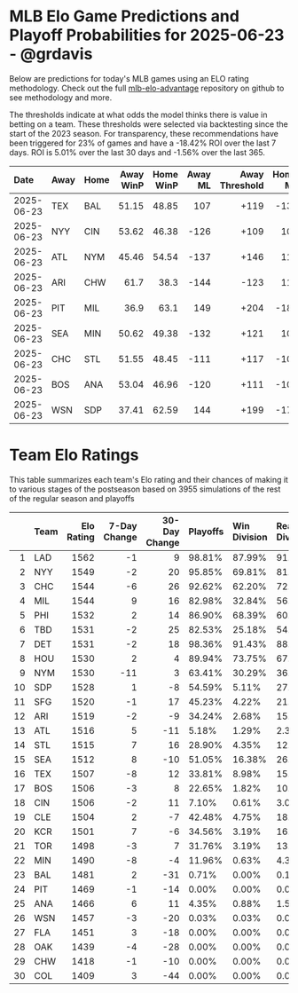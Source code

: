 # MLB Elo Game Predictions and Playoff Probabilities for 2025-06-23 - @grdavis
Below are predictions for today's MLB games using an ELO rating methodology. Check out the full [mlb-elo-advantage](https://github.com/grdavis/mlb-elo-advantage) repository on github to see methodology and more.

The thresholds indicate at what odds the model thinks there is value in betting on a team. These thresholds were selected via backtesting since the start of the 2023 season. For transparency, these recommendations have been triggered for 23% of games and have a -18.42% ROI over the last 7 days. ROI is 5.01% over the last 30 days and -1.56% over the last 365.

| Date       | Away   | Home   |   Away WinP |   Home WinP |   Away ML |   Away Threshold |   Home ML |   Home Threshold |
|:-----------|:-------|:-------|------------:|------------:|----------:|-----------------:|----------:|-----------------:|
| 2025-06-23 | TEX    | BAL    |       51.15 |       48.85 |       107 |             +119 |      -131 |             +129 |
| 2025-06-23 | NYY    | CIN    |       53.62 |       46.38 |      -126 |             +109 |       104 |             +141 |
| 2025-06-23 | ATL    | NYM    |       45.46 |       54.54 |      -137 |             +146 |       113 |             +105 |
| 2025-06-23 | ARI    | CHW    |       61.7  |       38.3  |      -144 |             -123 |       118 |             +192 |
| 2025-06-23 | PIT    | MIL    |       36.9  |       63.1  |       149 |             +204 |      -183 |             -129 |
| 2025-06-23 | SEA    | MIN    |       50.62 |       49.38 |      -132 |             +121 |       108 |             +127 |
| 2025-06-23 | CHC    | STL    |       51.55 |       48.45 |      -111 |             +117 |      -109 |             +131 |
| 2025-06-23 | BOS    | ANA    |       53.04 |       46.96 |      -120 |             +111 |      -102 |             +139 |
| 2025-06-23 | WSN    | SDP    |       37.41 |       62.59 |       144 |             +199 |      -176 |             -127 |

# Team Elo Ratings
This table summarizes each team's Elo rating and their chances of making it to various stages of the postseason based on 3955 simulations of the rest of the regular season and playoffs

|    | Team   |   Elo Rating |   7-Day Change |   30-Day Change | Playoffs   | Win Division   | Reach Div. Rd.   | Reach CS   | Reach WS   | Win WS   |
|---:|:-------|-------------:|---------------:|----------------:|:-----------|:---------------|:-----------------|:-----------|:-----------|:---------|
|  1 | LAD    |         1562 |             -1 |               9 | 98.81%     | 87.99%         | 91.40%           | 56.28%     | 34.46%     | 22.35%   |
|  2 | NYY    |         1549 |             -2 |              20 | 95.85%     | 69.81%         | 81.77%           | 47.56%     | 28.29%     | 14.08%   |
|  3 | CHC    |         1544 |             -6 |              26 | 92.62%     | 62.20%         | 72.92%           | 38.89%     | 18.46%     | 10.47%   |
|  4 | MIL    |         1544 |              9 |              16 | 82.98%     | 32.84%         | 56.64%           | 27.84%     | 14.84%     | 7.99%    |
|  5 | PHI    |         1532 |              2 |              14 | 86.90%     | 68.39%         | 60.10%           | 27.26%     | 11.91%     | 6.52%    |
|  6 | TBD    |         1531 |             -2 |              25 | 82.53%     | 25.18%         | 54.94%           | 27.41%     | 14.21%     | 6.19%    |
|  7 | DET    |         1531 |             -2 |              18 | 98.36%     | 91.43%         | 88.29%           | 49.23%     | 24.40%     | 10.75%   |
|  8 | HOU    |         1530 |              2 |               4 | 89.94%     | 73.75%         | 67.31%           | 33.68%     | 16.51%     | 6.75%    |
|  9 | NYM    |         1530 |            -11 |               3 | 63.41%     | 30.29%         | 36.26%           | 16.06%     | 6.93%      | 3.46%    |
| 10 | SDP    |         1528 |              1 |              -8 | 54.59%     | 5.11%          | 27.79%           | 12.01%     | 5.26%      | 2.65%    |
| 11 | SFG    |         1520 |             -1 |              17 | 45.23%     | 4.22%          | 21.42%           | 8.52%      | 3.26%      | 1.52%    |
| 12 | ARI    |         1519 |             -2 |              -9 | 34.24%     | 2.68%          | 15.17%           | 6.32%      | 2.30%      | 1.09%    |
| 13 | ATL    |         1516 |              5 |             -11 | 5.18%      | 1.29%          | 2.33%            | 0.91%      | 0.20%      | 0.15%    |
| 14 | STL    |         1515 |              7 |              16 | 28.90%     | 4.35%          | 12.90%           | 4.80%      | 1.90%      | 0.63%    |
| 15 | SEA    |         1512 |              8 |             -10 | 51.05%     | 16.38%         | 26.65%           | 11.61%     | 4.78%      | 1.87%    |
| 16 | TEX    |         1507 |             -8 |              12 | 33.81%     | 8.98%          | 15.80%           | 6.57%      | 2.53%      | 0.73%    |
| 17 | BOS    |         1506 |             -3 |               8 | 22.65%     | 1.82%          | 10.59%           | 4.05%      | 1.34%      | 0.30%    |
| 18 | CIN    |         1506 |             -2 |              11 | 7.10%      | 0.61%          | 3.06%            | 1.11%      | 0.48%      | 0.25%    |
| 19 | CLE    |         1504 |              2 |              -7 | 42.48%     | 4.75%          | 18.96%           | 7.00%      | 3.24%      | 0.96%    |
| 20 | KCR    |         1501 |              7 |              -6 | 34.56%     | 3.19%          | 16.03%           | 5.89%      | 2.38%      | 0.83%    |
| 21 | TOR    |         1498 |             -3 |               7 | 31.76%     | 3.19%          | 13.58%           | 4.88%      | 1.54%      | 0.33%    |
| 22 | MIN    |         1490 |             -8 |              -4 | 11.96%     | 0.63%          | 4.37%            | 1.59%      | 0.56%      | 0.08%    |
| 23 | BAL    |         1481 |              2 |             -31 | 0.71%      | 0.00%          | 0.18%            | 0.05%      | 0.03%      | 0.00%    |
| 24 | PIT    |         1469 |             -1 |             -14 | 0.00%      | 0.00%          | 0.00%            | 0.00%      | 0.00%      | 0.00%    |
| 25 | ANA    |         1466 |              6 |              11 | 4.35%      | 0.88%          | 1.52%            | 0.48%      | 0.20%      | 0.03%    |
| 26 | WSN    |         1457 |             -3 |             -20 | 0.03%      | 0.03%          | 0.03%            | 0.00%      | 0.00%      | 0.00%    |
| 27 | FLA    |         1451 |              3 |             -18 | 0.00%      | 0.00%          | 0.00%            | 0.00%      | 0.00%      | 0.00%    |
| 28 | OAK    |         1439 |             -4 |             -28 | 0.00%      | 0.00%          | 0.00%            | 0.00%      | 0.00%      | 0.00%    |
| 29 | CHW    |         1418 |             -1 |             -10 | 0.00%      | 0.00%          | 0.00%            | 0.00%      | 0.00%      | 0.00%    |
| 30 | COL    |         1409 |              3 |             -44 | 0.00%      | 0.00%          | 0.00%            | 0.00%      | 0.00%      | 0.00%    |